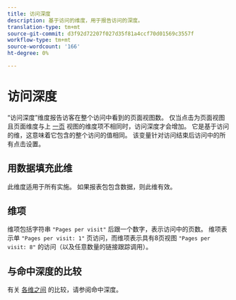 ```yaml
---
title: 访问深度
description: 基于访问的维度，用于报告访问的深度。
translation-type: tm+mt
source-git-commit: d3f92d72207f027d35f81a4ccf70d01569c3557f
workflow-type: tm+mt
source-wordcount: '166'
ht-degree: 0%

---
```



# 访问深度

“访问深度”维度报告访客在整个访问中看到的页面视图数。 仅当点击为页面视图且页面维度与上 [一页](page.md) 视图的维度项不相同时，访问深度才会增加。 它是基于访问的维，这意味着它包含的整个访问的值相同。 该变量针对访问结束后访问中的所有点击设置。

## 用数据填充此维

此维度适用于所有实施。 如果报表包包含数据，则此维有效。

## 维项

维项包括字符串 `"Pages per visit"` 后跟一个数字，表示访问中的页数。 维项表示单 `"Pages per visit: 1"` 页访问，而维项表示具有8页视图 `"Pages per visit: 8"` 的访问（以及任意数量的链接跟踪调用）。

## 与命中深度的比较

有关 [各维之间](hit-depth.md) 的比较，请参阅命中深度。